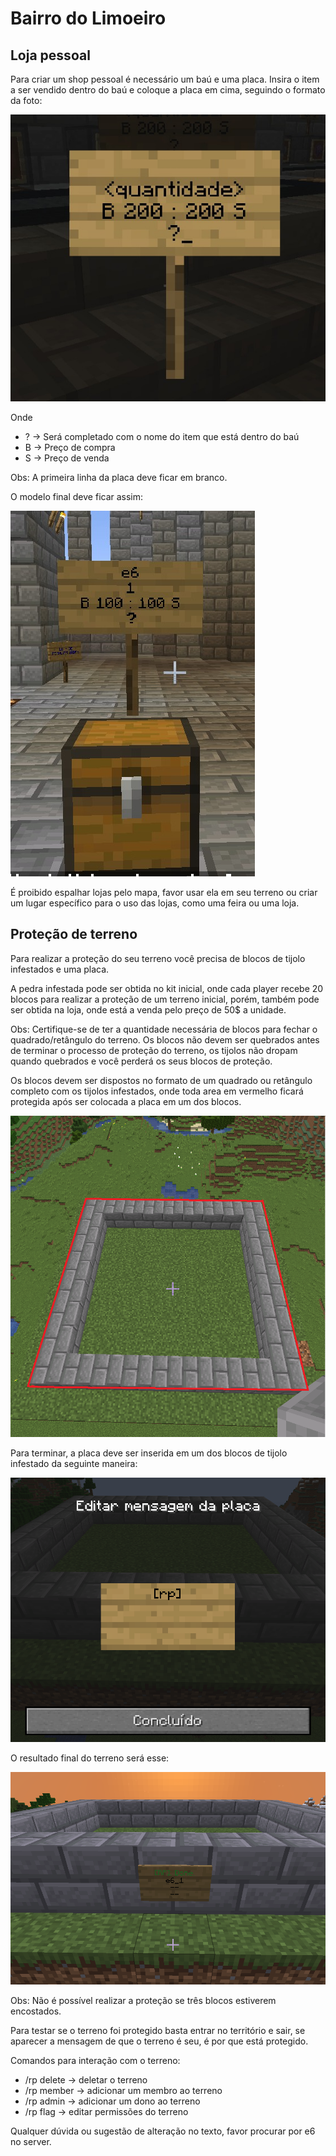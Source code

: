 # Bairro do Limoeiro

## Loja pessoal

Para criar um shop pessoal é necessário um baú e uma placa.
Insira o item a ser vendido dentro do baú e coloque a placa em cima, seguindo o formato da foto:

![Exemplo placa](https://github.com/bairrodolimoeiro/tutoriais/blob/master/5717c207-96ef-42b1-8aad-f6aaa074f23b.jpg)

Onde
- ? -> Será completado com o nome do item que está dentro do baú
- B -> Preço de compra
- S -> Preço de venda

Obs: A primeira linha da placa deve ficar em branco.


O modelo final deve ficar assim:

![Baú pronto](https://github.com/bairrodolimoeiro/tutoriais/blob/master/34f9cc44-c1d2-4420-9f5e-edc79df604b4.jpg?raw=true)

É proibido espalhar lojas pelo mapa, favor usar ela em seu terreno ou criar um lugar específico para
o uso das lojas, como uma feira ou uma loja.

## Proteção de terreno

Para realizar a proteção do seu terreno você precisa de blocos de tijolo infestados e uma placa.

A pedra infestada pode ser obtida no kit inicial, onde cada player recebe 20 blocos para
realizar a proteção de um terreno inicial, porém, também pode ser obtida na loja, onde
está a venda pelo preço de 50$ a unidade.

Obs: Certifique-se de ter a quantidade necessária de blocos para fechar o quadrado/retângulo
do terreno.
Os blocos não devem ser quebrados antes de terminar o processo de proteção do terreno, os tijolos
não dropam quando quebrados e você perderá os seus blocos de proteção.

Os blocos devem ser dispostos no formato de um quadrado ou retângulo completo com os tijolos infestados, onde toda area em vermelho ficará protegida após ser colocada a placa em um dos blocos. 

![Terreno demarcado](https://github.com/bairrodolimoeiro/tutoriais/blob/master/erer.png)


Para terminar, a placa deve ser inserida em um dos blocos de tijolo infestado da seguinte maneira:

![Placa terreno](https://github.com/bairrodolimoeiro/tutoriais/blob/master/placaterreno.png)

O resultado final do terreno será esse:

![Terreno pronto](https://github.com/bairrodolimoeiro/tutoriais/blob/master/terrenopronto.png)

Obs: Não é possível realizar a proteção se três blocos estiverem encostados.

Para testar se o terreno foi protegido basta entrar no território e sair, se aparecer a mensagem de que
o terreno é seu, é por que está protegido.

Comandos para interação com o terreno:

- /rp delete             -> deletar o terreno
- /rp member             -> adicionar um membro ao terreno
- /rp admin              -> adicionar um dono ao terreno
- /rp flag               -> editar permissões do terreno
 
Qualquer dúvida ou sugestão de alteração no texto, favor procurar por e6 no server.
